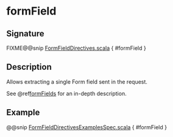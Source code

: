 <a id="formfield-scala"></a>
# formField

## Signature

FIXME@@snip [FormFieldDirectives.scala](../../../../../../../../../akka-http/src/main/scala/akka/http/scaladsl/server/directives/FormFieldDirectives.scala) { #formField }

## Description

Allows extracting a single Form field sent in the request.

See @ref[formFields](formFields.md#formfields) for an in-depth description.

## Example

@@snip [FormFieldDirectivesExamplesSpec.scala](../../../../../../../test/scala/docs/http/scaladsl/server/directives/FormFieldDirectivesExamplesSpec.scala) { #formField }